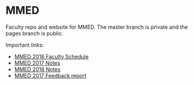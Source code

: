 # MMED

Faculty repo and website for MMED. The master branch is private and the pages branch is public.

Important links:

- [MMED 2018 Faculty Schedule](http://www.ici3d.org/MMED/schedule/shadow)
- [MMED 2017 Notes](https://docs.google.com/document/d/1pGA-P2Ltmi1lHMPx5dulhU3-anbAIILKxgzwPbTgl50)
- [MMED 2018 Notes](https://docs.google.com/document/d/1nFS4ut7IbD3Zt9ET3BiX9pNDTbaxgFJFiynAvzeOt_M)
- [MMED 2017 Feedback report](https://www.dropbox.com/s/dn2icd8jp5lgwio/MMED%20Report%202017%20final.pdf?dl=1)
